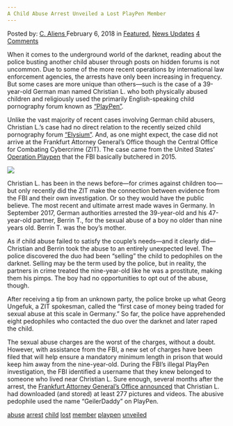 ```yaml
---
A Child Abuse Arrest Unveiled a Lost PlayPen Member
---
```

<article class="post-listing post-24697 post type-post status-publish format-standard has-post-thumbnail hentry 
 tag-abuse tag-arrest tag-child tag-lost tag-member tag-playpen tag-unveiled">
<div class="post-inner">
<span>Posted by: <a href="https://www.deepdotweb.com/author/caliens/" title="">C. Aliens </a></span>
<span>February 6, 2018</span>
<span>in <a href="https://www.deepdotweb.com/category/deepdot-news/" rel="category tag">Featured</a>, <a href="https://www.deepdotweb.com/category/news-updates/" rel="category tag">News Updates</a></span>
<span><a href="https://www.deepdotweb.com/2018/02/06/child-abuse-arrest-unveiled-lost-playpen-member/#comments">4 Comments</a></span>


<p>When it comes to the underground world of the darknet, reading about the police busting another child abuser through posts on hidden forums is not uncommon. Due to some of the more recent operations by international law enforcement agencies, the arrests have only been increasing in frequency. But some cases are more unique than others—such is the case of a 39-year-old German man named Christian L. who both physically abused children and religiously used the primarily English-speaking child pornography forum known as <a href="https://www.deepdotweb.com/tag/playpen/">“PlayPen”</a>.</p>
<p>Unlike the vast majority of recent cases involving German child abusers, Christian L.’s case had no direct relation to the recently seized child pornography forum <a href="https://www.deepdotweb.com/tag/elysium/">“Elysium”</a>. And, as one might expect, the case did not arrive at the Frankfurt Attorney General&#8217;s Office though the Central Office for Combating Cybercrime (ZIT). The case came from the United States’ <a href="https://www.deepdotweb.com/tag/pacifier/">Operation Playpen</a> that the FBI basically butchered in 2015.</p>
<p><a href="http://www.bild.de/news/inland/kindesmissbrauch/fbi-wies-auf-kinderschaender-christian-l-hin-54528448.bild.html"><img class="wp-image-24701" src="/imgs/2018/02/word-image-9.jpeg" srcset="/imgs/2018/02/word-image-9.jpeg 993w, /imgs/2018/02/word-image-9-300x169.jpeg 300w" sizes="(max-width: 993px) 100vw, 993px" /></a></p>
<p>Christian L. has been in the news before—for crimes against children too—but only recently did the ZIT make the connection between evidence from the FBI and their own investigation. Or so they would have the public believe. The most recent and ultimate arrest made waves in Germany. In September 2017, German authorities arrested the 39-year-old and his 47-year-old partner, Berrin T., for the sexual abuse of a boy no older than nine years old. Berrin T. was the boy&#8217;s mother.</p>
<p>As if child abuse failed to satisfy the couple&#8217;s needs—and it clearly did—Christian and Berrin took the abuse to an entirely unexpected level. The police discovered the duo had been “selling” the child to pedophiles on the darknet. Selling may be the term used by the police, but in reality, the partners in crime treated the nine-year-old like he was a prostitute, making them his pimps. The boy had no opportunities to opt out of the abuse, though.</p>
<p>After receiving a tip from an unknown party, the police broke up what Georg Ungefuk, a ZIT spokesman, called the “first case of money being traded for sexual abuse at this scale in Germany.” So far, the police have apprehended eight pedophiles who contacted the duo over the darknet and later raped the child.</p>
<p>The sexual abuse charges are the worst of the charges, without a doubt. However, with assistance from the FBI, a new set of charges have been filed that will help ensure a mandatory minimum length in prison that would keep him away from the nine-year-old. During the FBI’s illegal PlayPen investigation, the FBI identified a username that they knew belonged to someone who lived near Christian L. Sure enough, several months after the arrest, the <a href="http://m.bild.de/news/inland/kindesmissbrauch/fbi-wies-auf-kinderschaender-christian-l-hin-54528448.bildMobile.html?wtmc=mw">Frankfurt Attorney General&#8217;s Office announced</a> that Christian L. had downloaded (and stored) at least 277 pictures and videos. The abusive pedophile used the name &#8220;GeilerDaddy&#8221; on PlayPen.</p>
</div>
<a href="https://www.deepdotweb.com/tag/abuse/" rel="tag">abuse</a> <a href="https://www.deepdotweb.com/tag/arrest/" rel="tag">arrest</a> <a href="https://www.deepdotweb.com/tag/child/" rel="tag">child</a> <a href="https://www.deepdotweb.com/tag/lost/" rel="tag">lost</a> <a href="https://www.deepdotweb.com/tag/member/" rel="tag">member</a> <a href="https://www.deepdotweb.com/tag/playpen/" rel="tag">playpen</a> <a href="https://www.deepdotweb.com/tag/unveiled/" rel="tag">unveiled</a></span> <span style="display:none" class="updated">2018-02-06<a href="https://www.deepdotweb.com/author/caliens/" title="Posts by C. Aliens" rel="author">C. Aliens</a></strong></div>

